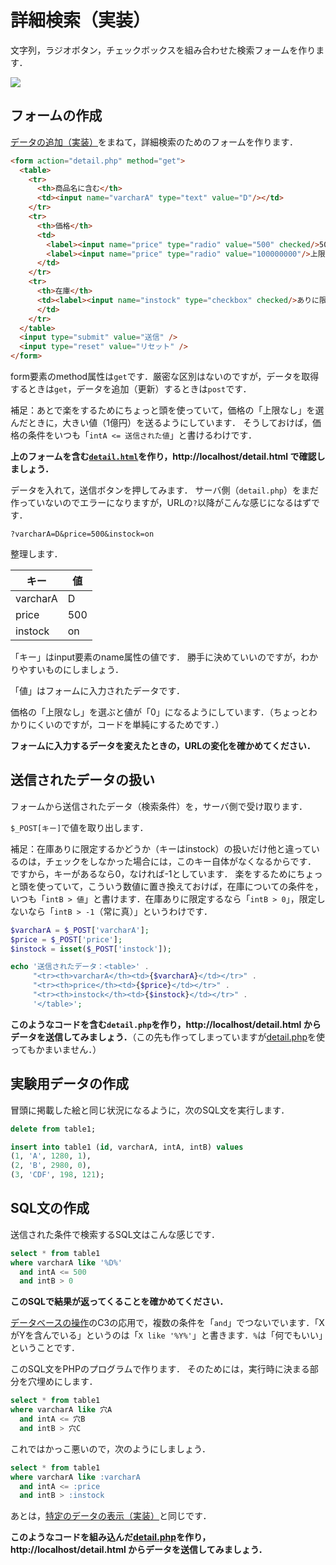 # 詳細検索（実装）

文字列，ラジオボタン，チェックボックスを組み合わせた検索フォームを作ります．

![](pattern-form.png)

## フォームの作成

[データの追加（実装）](../post/)をまねて，詳細検索のためのフォームを作ります．

```html
<form action="detail.php" method="get">
  <table>
    <tr>
      <th>商品名に含む</th>
      <td><input name="varcharA" type="text" value="D"/></td>
    </tr>
    <tr>
      <th>価格</th>
      <td>
        <label><input name="price" type="radio" value="500" checked/>500円まで</label>
        <label><input name="price" type="radio" value="100000000"/>上限なし</label>
      </td>
    </tr>
    <tr>
      <th>在庫</th>
      <td><label><input name="instock" type="checkbox" checked/>ありに限定</label>
      </td>
    </tr>
  </table>
  <input type="submit" value="送信" />
  <input type="reset" value="リセット" />
</form>
```

form要素のmethod属性は`get`です．厳密な区別はないのですが，データを取得するときは`get`，データを追加（更新）するときは`post`です．

補足：あとで楽をするためにちょっと頭を使っていて，価格の「上限なし」を選んだときに，大きい値（1億円）を送るようにしています．
そうしておけば，価格の条件をいつも「`intA <= 送信された値`」と書けるわけです．

**上のフォームを含む[`detail.html`](detail.html)を作り，http://localhost/detail.html で確認しましょう．**

データを入れて，送信ボタンを押してみます．
サーバ側（`detail.php`）をまだ作っていないのでエラーになりますが，URLの`?`以降がこんな感じになるはずです．

```
?varcharA=D&price=500&instock=on
```

整理します．

キー|値
--|--
varcharA|D
price|500
instock|on

「キー」はinput要素のname属性の値です．
勝手に決めていいのですが，わかりやすいものにしましょう．

「値」はフォームに入力されたデータです．

価格の「上限なし」を選ぶと値が「0」になるようにしています．（ちょっとわかりにくいのですが，コードを単純にするためです．）

**フォームに入力するデータを変えたときの，URLの変化を確かめてください．**

## 送信されたデータの扱い

フォームから送信されたデータ（検索条件）を，サーバ側で受け取ります．

`$_POST[キー]`で値を取り出します．

補足：在庫ありに限定するかどうか（キーはinstock）の扱いだけ他と違っているのは，チェックをしなかった場合には，このキー自体がなくなるからです．
ですから，キーがあるなら0，なければ-1としています．
楽をするためにちょっと頭を使っていて，こういう数値に置き換えておけば，在庫についての条件を，いつも「`intB > 値`」と書けます．在庫ありに限定するなら「`intB > 0`」，限定しないなら「`intB > -1`（常に真）」というわけです．

```php
$varcharA = $_POST['varcharA'];
$price = $_POST['price'];
$instock = isset($_POST['instock']);

echo '送信されたデータ：<table>' .
     "<tr><th>varcharA</th><td>{$varcharA}</td></tr>" .
     "<tr><th>price</th><td>{$price}</td></tr>" .
     "<tr><th>instock</th><td>{$instock}</td></tr>" .
     '</table>';
```

**このようなコードを含む`detail.php`を作り，http://localhost/detail.html からデータを送信してみましょう．**（この先も作ってしまっていますが[detail.php](detail.php)を使ってもかまいません．）

## 実験用データの作成

冒頭に掲載した絵と同じ状況になるように，次のSQL文を実行します．

```sql
delete from table1;

insert into table1 (id, varcharA, intA, intB) values
(1, 'A', 1280, 1),
(2, 'B', 2980, 0),
(3, 'CDF', 198, 121);
```

## SQL文の作成

送信された条件で検索するSQL文はこんな感じです．

```sql
select * from table1
where varcharA like '%D%'
  and intA <= 500
  and intB > 0
```

**このSQLで結果が返ってくることを確かめてください．**

[データベースの操作](sql.md)のC3の応用で，複数の条件を「`and`」でつないでいます．「XがYを含んでいる」というのは「`X like '%Y%'`」と書きます．`%`は「何でもいい」ということです．

このSQL文をPHPのプログラムで作ります．
そのためには，実行時に決まる部分を穴埋めにします．

```sql
select * from table1
where varcharA like 穴A
  and intA <= 穴B
  and intB > 穴C
```

これではかっこ悪いので，次のようにしましょう．

```sql
select * from table1
where varcharA like :varcharA
  and intA <= :price
  and intB > :instock
```

あとは，[特定のデータの表示（実装）](../id/)と同じです．

**このようなコードを組み込んだ[detail.php](detail.php)を作り，http://localhost/detail.html からデータを送信してみましょう．**